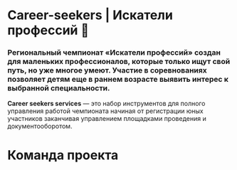 # Career-seekers | Искатели профессий 💫

### Региональный чемпионат «Искатели профессий» создан для маленьких профессионалов, которые только ищут свой путь, но уже многое умеют. Участие в соревнованиях позволяет детям еще в раннем возрасте выявить интерес к выбранной специальности.

**Career seekers services** — это набор инструментов для полного управления работой чемпионата начиная от регистрации юных участников заканчивая управлением площадками проведения и документооборотом. 


# Команда проекта
